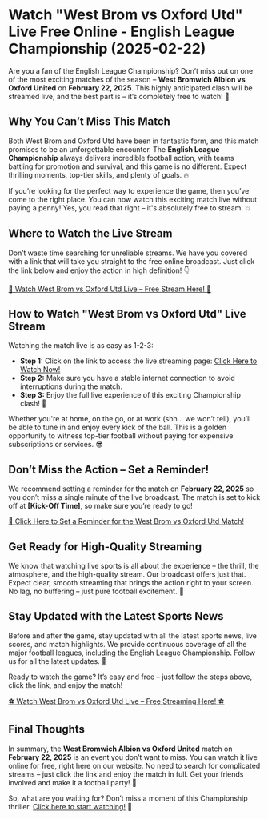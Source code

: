 # Watch "West Brom vs Oxford Utd" Live Free Online - English League Championship (2025-02-22)

Are you a fan of the English League Championship? Don’t miss out on one of the most exciting matches of the season – **West Bromwich Albion vs Oxford United** on **February 22, 2025**. This highly anticipated clash will be streamed live, and the best part is – it’s completely free to watch! 🚨

## Why You Can’t Miss This Match

Both West Brom and Oxford Utd have been in fantastic form, and this match promises to be an unforgettable encounter. The **English League Championship** always delivers incredible football action, with teams battling for promotion and survival, and this game is no different. Expect thrilling moments, top-tier skills, and plenty of goals. 🔥

If you’re looking for the perfect way to experience the game, then you’ve come to the right place. You can now watch this exciting match live without paying a penny! Yes, you read that right – it's absolutely free to stream. 💥

## Where to Watch the Live Stream

Don’t waste time searching for unreliable streams. We have you covered with a link that will take you straight to the free online broadcast. Just click the link below and enjoy the action in high definition! 👇

[🚨 Watch West Brom vs Oxford Utd Live – Free Stream Here! 🚨](https://tinyurl.com/livestreamfreeo?st=West+Brom+vs+Oxford+Utd&si=gh)

## How to Watch "West Brom vs Oxford Utd" Live Stream

Watching the match live is as easy as 1-2-3:

- **Step 1:** Click on the link to access the live streaming page: [Click Here to Watch Now!](https://tinyurl.com/livestreamfreeo?st=West+Brom+vs+Oxford+Utd&si=gh)
- **Step 2:** Make sure you have a stable internet connection to avoid interruptions during the match.
- **Step 3:** Enjoy the full live experience of this exciting Championship clash! 🎉

Whether you're at home, on the go, or at work (shh... we won’t tell), you’ll be able to tune in and enjoy every kick of the ball. This is a golden opportunity to witness top-tier football without paying for expensive subscriptions or services. 😎

## Don’t Miss the Action – Set a Reminder!

We recommend setting a reminder for the match on **February 22, 2025** so you don’t miss a single minute of the live broadcast. The match is set to kick off at **[Kick-Off Time]**, so make sure you’re ready to go!

[📅 Click Here to Set a Reminder for the West Brom vs Oxford Utd Match!](https://tinyurl.com/livestreamfreeo?st=West+Brom+vs+Oxford+Utd&si=gh)

## Get Ready for High-Quality Streaming

We know that watching live sports is all about the experience – the thrill, the atmosphere, and the high-quality stream. Our broadcast offers just that. Expect clear, smooth streaming that brings the action right to your screen. No lag, no buffering – just pure football excitement. 🌟

## Stay Updated with the Latest Sports News

Before and after the game, stay updated with all the latest sports news, live scores, and match highlights. We provide continuous coverage of all the major football leagues, including the English League Championship. Follow us for all the latest updates. 📰

Ready to watch the game? It’s easy and free – just follow the steps above, click the link, and enjoy the match!

[⚽ Watch West Brom vs Oxford Utd Live – Free Streaming Here! ⚽](https://tinyurl.com/livestreamfreeo?st=West+Brom+vs+Oxford+Utd&si=gh)

## Final Thoughts

In summary, the **West Bromwich Albion vs Oxford United** match on **February 22, 2025** is an event you don’t want to miss. You can watch it live online for free, right here on our website. No need to search for complicated streams – just click the link and enjoy the match in full. Get your friends involved and make it a football party! 🎉

So, what are you waiting for? Don’t miss a moment of this Championship thriller. [Click here to start watching!](https://tinyurl.com/livestreamfreeo?st=West+Brom+vs+Oxford+Utd&si=gh) 📲
